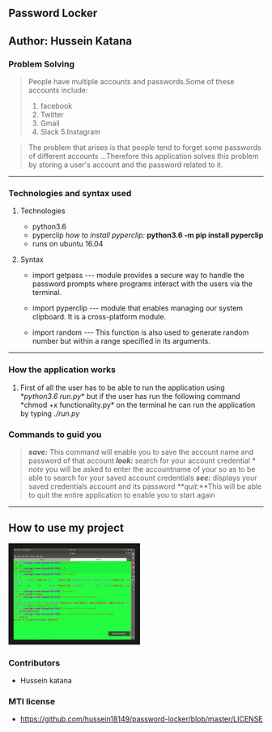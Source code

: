 ## Password Locker

## __Author: Hussein Katana__

### __Problem Solving__
> People have multiple accounts and passwords.Some of these accounts include:
> 1. facebook
> 2. Twitter
> 3. Gmail
> 4. Slack 
> 5.Instagram

> The problem that arises is that people tend to forget some passwords of different accounts
> ...Therefore this application solves this problem by storing a user's account and the password related to it.

***
### __Technologies and syntax used__
1. Technologies
    * python3.6
    * pyperclip *how to install pyperclip:* __python3.6 -m pip install pyperclip__
    * runs on  ubuntu 16.04

2. Syntax
    * import getpass --- module provides a secure way to handle the password prompts where programs interact with the users via the terminal.

    * import pyperclip --- module that enables managing our system clipboard. It is a cross-platform module.

    * import random --- This function is also used to generate random number but within a range specified in its arguments.

***

### __How the application works__
1. First of all the user has to be able to run the application using \*_python3.6 run.py_\* but if the user has run the following command \*chmod +x functionality.py\* on the terminal he can run the application by typing *./run.py*

### __Commands to guid you__

  > **_save:_** This command will enable you to save the account name and password of that account
  > **_look:_** search for your account credential
      * *note* you will be asked to enter the accountname of your so as to be able to search for your saved account credentials
  > **_see:_** displays your saved credentials account and its password
  > **_quit:_**This will be able to quit the entire application to enable you to start again 

***

## How to use my project
<a href="./IMAGES/kazam_fie5rb3t.movie" target="_blank"><img src="./IMAGES/Screenshot from 2019-06-17 13-52-52.png"
alt="IMAGE ALT TEXT HERE" width="240" height="180" border="10" /></a>



### __Contributors__
 + Hussein katana
 
 ### __MTI license__
 + https://github.com/hussein18149/password-locker/blob/master/LICENSE






















